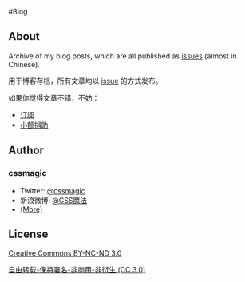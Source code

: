 #Blog

## About

Archive of my blog posts, which are all published as [issues](https://github.com/cssmagic/blog/issues?state=open) (almost in Chinese).

用于博客存档，所有文章均以 [issue](https://github.com/cssmagic/blog/issues?state=open) 的方式发布。

如果你觉得文章不错，不妨：

* [订阅](http://www.cssmagic.net/blog/subscribe)
* [小额捐助](http://www.cssmagic.net/blog/donate)

## Author

### cssmagic

* Twitter: [@cssmagic](https://twitter.com/cssmagic)
* 新浪微博: [@CSS魔法](http://weibo.com/cssmagic)
* [(More)](https://github.com/cssmagic/blog/issues/9)

## License

[Creative Commons BY-NC-ND 3.0](http://creativecommons.org/licenses/by-nc-nd/3.0/)

[自由转载-保持署名-非商用-非衍生 (CC 3.0)](http://creativecommons.org/licenses/by-nc-nd/3.0/deed.zh)
